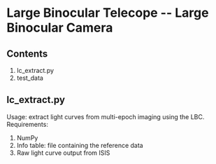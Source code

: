 Large Binocular Telecope -- Large Binocular Camera
==================================================
Contents
--------
1. lc_extract.py
2. test_data

lc_extract.py
-------------
Usage: extract light curves from multi-epoch imaging using the LBC.
Requirements:  

1. NumPy
2. Info table: file containing the reference data
3. Raw light curve output from ISIS
